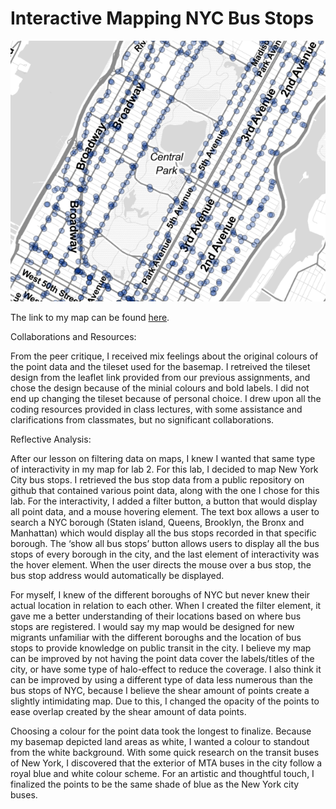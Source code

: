 # Interactive Mapping NYC Bus Stops

![](CentralPark.PNG)

<p>The link to my map can be found <a href="https://j21ongcol.github.io/Lab2-InteractiveMapping/Lab2-InteractiveMapping/FinalMap.html" title="Lab 2: Interactive Mapping" target="_blank">here</a>.</p> 

Collaborations and Resources:

From the peer critique, I received mix feelings about the original colours of the point data and the tileset used for the basemap. I retreived the tileset design from the leaflet link provided from our previous assignments, and chose the design because of the minial colours and bold labels. I did not end up changing the tileset because of personal choice. I drew upon all the coding resources provided in class lectures, with some assistance and clarifications from classmates, but no significant collaborations. 

Reflective Analysis:

After our lesson on filtering data on maps, I knew I wanted that same type of interactivity in my map for lab 2. For this lab, I decided to map New York City bus stops. I retrieved the bus stop data from a public repository on github that contained various point data, along with the one I chose for this lab. For the interactivity, I added a filter button, a button that would display all point data, and a mouse hovering element. The text box allows a user to search a NYC borough (Staten island, Queens, Brooklyn, the Bronx and Manhattan) which would display all the bus stops recorded in that specific borough. The ‘show all bus stops’ button allows users to display all the bus stops of every borough in the city, and the last element of interactivity was the hover element. When the user directs the mouse over a bus stop, the bus stop address would automatically be displayed. 

For myself, I knew of the different boroughs of NYC but never knew their actual location in relation to each other. When I created the filter element, it gave me a better understanding of their locations based on where bus stops are registered. I would say my map would be designed for new migrants unfamiliar with the different boroughs and the location of bus stops to provide knowledge on public transit in the city. I believe my map can be improved by not having the point data cover the labels/titles of the city, or have some type of halo-effect to reduce the coverage. I also think it can be improved by using a different type of data less numerous than the bus stops of NYC, because I believe the shear amount of points create a slightly intimidating map. Due to this, I changed the opacity of the points to ease overlap created by the shear amount of data points. 

Choosing a colour for the point data took the longest to finalize.  Because my basemap depicted land areas as white, I wanted a colour to standout from the white background. With some quick research on the transit buses of New York, I discovered that the exterior of MTA buses in the city follow a royal blue and white colour scheme. For an artistic and thoughtful touch, I finalized the points to be the same shade of blue as the New York city buses. 

